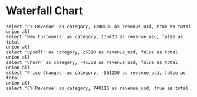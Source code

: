 

<script>
    // Due to the location that Evidence builds the site, we need to hop up many directories to get to root
    import WaterfallChart from "../../../../../src/lib/charts/waterfall/WaterfallChart.svelte";

    let wf = [
        {"category": "PY Revenue", "revenue_usd": 100000, "total": true},
        {"category": "New Customers", "revenue_usd": 20000, "total": false},
        {"category": "Upsell", "revenue_usd": 10000, "total": false},
        // {"category": "Subtotal", "revenue_usd": 130000, "total": true},
        {"category": "Churn", "revenue_usd": -1000, "total": false},
        {"category": "Price Changes", "revenue_usd": -5000, "total": false},
        {"category": "CY Revenue", "revenue_usd": 124000, "total": true}
    ]

    let bal = [
        {"category": "balance", "amount_usd": -1000, "total": true},
        {"category": "deposits", "amount_usd": 500, "total": false},
        {"category": "withdrawals", "amount_usd": -300, "total": false},
        {"category": "new balance", "amount_usd": -800, "total": true}
    ]

    let diff = [
    {'category': 'start', 'value': -10000, 'total': false},
    {'category': 'one', 'value': 30000, 'total': false},
    {'category': 'two', 'value': 20000, 'total': false},
    {'category': 'subtotal', 'value': 40000, 'total': true},
{'category': 'three', 'value': -80000, 'total': false},
    {'category': 'four', 'value': 50000, 'total': false},
    {'category': 'five', 'value': 10000, 'total': false}
]
</script>

# Waterfall Chart

```waterfall
select 'PY Revenue' as category, 1200000 as revenue_usd, true as total
union all 
select 'New Customers' as category, 135423 as revenue_usd, false as total
union all 
select 'Upsell' as category, 25310 as revenue_usd, false as total
union all 
select 'Churn' as category, -45368 as revenue_usd, false as total
union all 
select 'Price Changes' as category, -551250 as revenue_usd, false as total
union all 
select 'CY Revenue' as category, 740115 as revenue_usd, true as total
```

<WaterfallChart 
    data={wf} 
    x=category
    y=revenue_usd 
    total=total 
    yMin=80000
/>

<WaterfallChart
    data={bal}
    x=category
    y=amount_usd
    total=total
/>

<WaterfallChart
    data={diff}
    x=category
    y=value
    total=total
/>

<WaterfallChart 
    data={waterfall} 
    category=category 
    value=revenue_usd 
    total=total 
    swapXY=true
/>

<WaterfallChart
    data={diff}
    x=category
    y=value
    total=total
    swapXY=true
/>